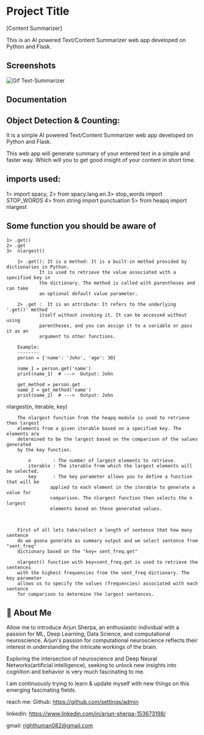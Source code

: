 
# Project Title
[Content Summarizer] 

This is an AI powered Text/Content Summarizer web app developed on Python and Flask.



## Screenshots
![Gif  Text-Summarizer](https://github.com/innovative-group/Content-Summarization-/assets/51012877/545f7f64-28b0-4203-b971-8dd6f7249c2b)



## Documentation
Object Detection & Counting:
----------------------------
It is a simple AI powered Text/Content Summarizer web app developed on Python and Flask.

This web app will generate summary of your entered text in a simple and faster way.
Which will you to get good insight of your content in short time.


imports used:
-----------------------------
1> import spacy,
2> from spacy.lang.en.3> stop_words import STOP_WORDS
4> from string import punctuation
5> from heapq import nlargest
    
Some function you should be aware of 
----------------------------------
    1> .get() 
    2> .get
    3>  nlargest() 

        1> .get(): It is a method: It is a built-in method provided by dictionaries in Python.
                It is used to retrieve the value associated with a specified key in
                the dictionary. The method is called with parentheses and can take
                an optional default value parameter.

        2> .get :  It is an attribute: It refers to the underlying '.get()' method 
                itself without invoking it. It can be accessed without using 
                parentheses, and you can assign it to a variable or pass it as an
                argument to other functions.

        Example: 
        --------
        person = {'name': 'John', 'age': 30}

        name_1 = person.get('name')
        print(name_1)  # --->  Output: John

        get_method = person.get
        name_2 = get_method('name')
        print(name_2)  # --->  Output: John
    


 nlargest(n, iterable, key)    
        
        The nlargest function from the heapq module is used to retrieve then largest
        elements from a given iterable based on a specified key. The elements are 
        determined to be the largest based on the comparison of the values generated
        by the key function.
            
            n        : The number of largest elements to retrieve.
            iterable : The iterable from which the largest elements will be selected.  
            key      : The key parameter allows you to define a function that will be 
                    applied to each element in the iterable to generate a value for
                    comparison. The nlargest function then selects the n largest 
                    elements based on these generated values.



        First of all lets take/select a length of sentence that how many sentence 
        do we goona generate as summary output and we select sentence from "sent_freq"
        dictionary based on the "key= sent_freq.get"

        nlargest() function with key=sent_freq.get is used to retrieve the sentences
        with the highest frequencies from the sent_freq dictionary. The key parameter
        allows us to specify the values (frequencies) associated with each sentence 
        for comparison to determine the largest sentences.
   



## 🚀 About Me

Allow me to introduce Arjun Sherpa, an enthusiastic individual with a passion for ML, Deep Learning, Data Science, and computational neuroscience. Arjun's passion for computational neuroscience reflects their interest in understanding the intricate workings of the brain.

Exploring the intersection of neuroscience and Deep Neural Networks(artificial intelligence), seeking to unlock new insights into cognition and behavior is very much fascinating to me.

I am continuously trying to learn & update myself with new things on this emerging fascinating fields.


reach me: 
Github: https://github.com/settings/admin

linkedIn: https://www.linkedin.com/in/arjun-sherpa-153673198/

gmail: righthuman082@gmail.com
